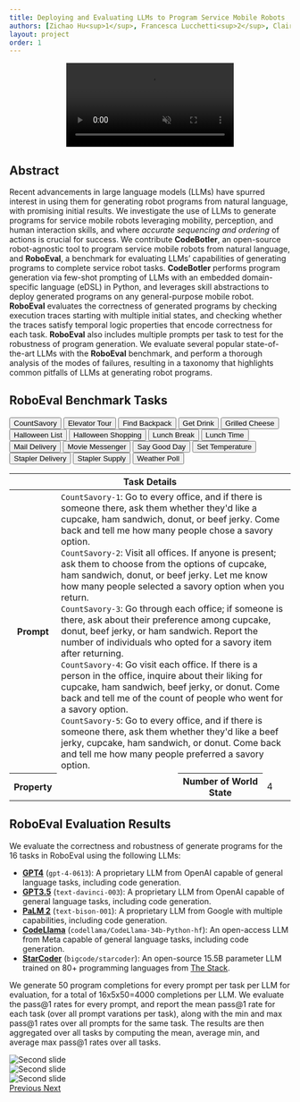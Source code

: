 ```yaml
---
title: Deploying and Evaluating LLMs to Program Service Mobile Robots
authors: [Zichao Hu<sup>1</sup>, Francesca Lucchetti<sup>2</sup>, Claire Schlesinger<sup>2</sup>, Yash Saxena<sup>1</sup>, Anders Freeman<sup>3</sup>, Sadanand Modak<sup>1</sup>, Arjun Guha<sup>2</sup>, Joydeep Biswas<sup>1</sup> ]
layout: project
order: 1
---
```


<!-- <div id="carouselExampleControls" class="carousel slide" data-ride="carousel" data-interval="false">
  <div class="carousel-inner">
    <div class="carousel-item active">
      <div class="row">
          <div class="col-md-9">
            <video autoplay muted loop>
              <source src="https://drive.google.com/uc?export=view&id=1Cj_tCNcEckeWKGEWv7esY0S3n7RFRKPQ" type="video/mp4"></source>
            </video>
          </div>
          <div class="col-md-3">
            <video autoplay muted loop>
              <source src="https://drive.google.com/uc?export=view&id=1hKHaXNZoxF5bVX8XSayu90UNovSWEXNp" type="video/mp4"></source>
            </video>
            <video autoplay muted loop>
              <source src="https://drive.google.com/uc?export=view&id=1WeAfAoI6ceC9gLAaA7V_mDndYgpFMUFq" type="video/mp4"></source>
            </video>
            <video autoplay muted loop>
              <source src="https://drive.google.com/uc?export=view&id=1SRFiJEq6y-wFhCDNNe3A0yEfJeHd_Hj4" type="video/mp4"></source>
            </video>
          </div>
        </div>
    </div>
    <div class="carousel-item">
        <div class="row">
          <div class="col-md-9">
            <video autoplay muted loop>
              <source src="https://drive.google.com/uc?export=view&id=1VEATT18cjUU9zXxs2ySadYiI4Nx1QRXD" type="video/mp4"></source>
            </video>
          </div>
          <div class="col-md-3">
            <video autoplay muted loop>
              <source src="https://drive.google.com/uc?export=view&id=10kWmhERc3PkGKlvOIbhfPJSvnz10prCY" type="video/mp4"></source>
            </video>
            <video autoplay muted loop>
              <source src="https://drive.google.com/uc?export=view&id=17CkKLdcsTH0bt5cKukj3-vtAGKIkxDRS" type="video/mp4"></source>
            </video>
            <video autoplay muted loop>
              <source src="https://drive.google.com/uc?export=view&id=1RwsqgaWHFy8_IeOeRxtmOsctcwW_7ahE" type="video/mp4"></source>
            </video>
          </div>
        </div>
    </div>
    <div class="carousel-item ">
      <div class="row">
          <div class="col-md-9">
            <video autoplay muted loop>
              <source src="https://drive.google.com/uc?export=view&id=1yuTAAzfKkGm9E5uLsjdM2Wk1ay-4Za5o" type="video/mp4"></source>
            </video>
          </div>
          <div class="col-md-3">
            <video autoplay muted loop>
              <source src="https://drive.google.com/uc?export=view&id=1MQHng-a7f0uYLjgUCBZbJ7rwyvsRX1aT" type="video/mp4"></source>
            </video>
            <video autoplay muted loop>
              <source src="https://drive.google.com/uc?export=view&id=1MHGam1Tp3yecic3bGSZNFEtDq6UhheZN" type="video/mp4"></source>
            </video>
            <video autoplay muted loop>
              <source src="https://drive.google.com/uc?export=view&id=1QSTQ7CDOBKerhXyRcUqBMFcHoEEYovj0" type="video/mp4"></source>
            </video>
          </div>
        </div>
    </div>
  </div>
  <a class="carousel-control-prev" href="#carouselExampleControls" role="button" data-slide="prev">
    <span class="carousel-control-prev-icon" aria-hidden="true"></span>
    <span class="sr-only">Previous</span>
  </a>
  <a class="carousel-control-next" href="#carouselExampleControls" role="button" data-slide="next">
    <span class="carousel-control-next-icon" aria-hidden="true"></span>
    <span class="sr-only">Next</span>
  </a>
</div> -->
<div style="text-align:center">
  <video autoplay muted loop>
    <source src="https://drive.google.com/uc?export=view&id=1QcZ9tN1_fJ-D8bD7VGf4I0aFTSOVXjk3" type="video/mp4"></source>
  </video>
</div>

## Abstract

Recent advancements in large language models (LLMs) have spurred interest in using them for generating robot programs from natural language, with promising initial results.  We investigate the use of LLMs to generate programs for service mobile robots leveraging mobility, perception, and human interaction skills, and where *accurate sequencing and ordering* of actions is crucial for success. We contribute **CodeBotler**, an open-source robot-agnostic tool to program service mobile robots from natural language, and **RoboEval**, a benchmark for evaluating LLMs’ capabilities of generating programs to complete service robot tasks. **CodeBotler** performs program generation via few-shot prompting of LLMs with an embedded domain-specific language (eDSL) in Python, and leverages skill abstractions to deploy generated programs on any general-purpose mobile robot. **RoboEval** evaluates the correctness of generated programs by checking execution traces starting with multiple initial states, and checking whether the traces satisfy temporal logic properties that encode correctness for each task. **RoboEval** also includes multiple prompts per task to test for the robustness of program generation. We evaluate several popular state-of-the-art LLMs with the **RoboEval** benchmark, and perform a thorough analysis of the modes of failures, resulting in a taxonomy that highlights common pitfalls of LLMs at generating robot programs. 




## RoboEval Benchmark Tasks

<div>
  <button type="button" class="btn btn-outline-secondary active" id="CS" onclick="showText('CS')">CountSavory</button>
  <button type="button" class="btn btn-outline-secondary" id="ET" onclick="showText('ET')">Elevator Tour</button>
  <button type="button" class="btn btn-outline-secondary" id="FB" onclick="showText('FB')">Find Backpack</button>
  <button type="button" class="btn btn-outline-secondary" id="GD" onclick="showText('GD')">Get Drink</button>
  <button type="button" class="btn btn-outline-secondary" id="GC" onclick="showText('GC')">Grilled Cheese</button>
  <button type="button" class="btn btn-outline-secondary" id="HL" onclick="showText('HL')">Halloween List</button>
  <button type="button" class="btn btn-outline-secondary" id="HS" onclick="showText('HS')">Halloween Shopping</button>
  <button type="button" class="btn btn-outline-secondary" id="LB" onclick="showText('LB')">Lunch Break</button>
  <button type="button" class="btn btn-outline-secondary" id="LT" onclick="showText('LT')">Lunch Time</button>
  <button type="button" class="btn btn-outline-secondary" id="MD" onclick="showText('MD')">Mail Delivery</button>
  <button type="button" class="btn btn-outline-secondary" id="MM" onclick="showText('MM')">Movie Messenger</button>
  <button type="button" class="btn btn-outline-secondary" id="SG" onclick="showText('SG')">Say Good Day</button>
  <button type="button" class="btn btn-outline-secondary" id="ST" onclick="showText('ST')">Set Temperature</button>
  <button type="button" class="btn btn-outline-secondary" id="SD" onclick="showText('SD')">Stapler Delivery</button>
  <button type="button" class="btn btn-outline-secondary" id="SS" onclick="showText('SS')">Stapler Supply</button>
  <button type="button" class="btn btn-outline-secondary" id="WP" onclick="showText('WP')">Weather Poll</button>
</div>

<table class="table table-hover">
  <thead class="thead-dark">
    <th colspan="4" class="text-center">Task Details</th>
  </thead>
  <tr>
      <th style="width: 10%;">Prompt</th>
      <td colspan="3" style="text-align: left;">
        <div>
          <code id="code1" class="language-plaintext highlighter-rouge">CountSavory-1</code>:
          <span id="prompt1">
            Go to every office, and if there is someone there, ask them whether they'd like a cupcake, ham sandwich, donut, or beef jerky. Come back and tell me how many people chose a savory option.
          </span>
        </div>
        <div>
          <code id="code2" class="language-plaintext highlighter-rouge">CountSavory-2</code>:
          <span id="prompt2">
            Visit all offices. If anyone is present; ask them to choose from the options of cupcake, ham sandwich, donut, or beef jerky. Let me know how many people selected a savory option when you return.
          </span>
        </div>
        <div>
          <code id="code3" class="language-plaintext highlighter-rouge">CountSavory-3</code>:
          <span id="prompt3">
            Go through each office; if someone is there, ask about their preference among cupcake, donut, beef jerky, or ham sandwich. Report the number of individuals who opted for a savory item after returning.
          </span>
        </div>
        <div>
          <code id="code4" class="language-plaintext highlighter-rouge">CountSavory-4</code>:
          <span id="prompt4">
            Go visit each office. If there is a person in the office, inquire about their liking for cupcake, ham sandwich, beef jerky, or donut. Come back and tell me of the count of people who went for a savory option.
          </span>
        </div>
        <div>
          <code id="code5" class="language-plaintext highlighter-rouge">CountSavory-5</code>:
          <span id="prompt5">
            Go to every office, and if there is someone there, ask them whether they'd like a beef jerky, cupcake, ham sandwich, or donut. Come back and tell me how many people preferred a savory option. 
          </span>
        </div>
      </td>
  </tr>
  <tr>
      <th style="width: 10%;">Property</th>
      <td id="property"></td>
      <th style="width: 30%;">Number of World State</th>
      <td style="width: 10%;">4</td>
  </tr>
</table>
<script src="assets/js/benchmark_tasks.js"></script>




## RoboEval Evaluation Results 
We evaluate the correctness and robustness of generate programs for the 16 tasks
in RoboEval using the following LLMs:
- **[GPT4](https://platform.openai.com/docs/models/gpt-4-and-gpt-4-turbo)** (`gpt-4-0613`): A proprietary LLM from OpenAI capable of general language tasks, including code generation.
- **[GPT3.5](https://platform.openai.com/docs/models/gpt-3-5)** (`text-davinci-003`): A proprietary LLM from OpenAI capable of general language tasks, including code generation.
- **[PaLM 2](https://developers.generativeai.google/models/language)** (`text-bison-001`): A proprietary LLM from Google with multiple capabilities, including code generation.
- **[CodeLlama](https://huggingface.co/codellama/CodeLlama-34b-Python-hf)** (`codellama/CodeLlama-34b-Python-hf`): An open-access LLM from Meta capable of general language tasks, including code generation.
- **[StarCoder](https://huggingface.co/bigcode/starcoder)** (`bigcode/starcoder`): An open-source 15.5B parameter LLM trained on 80+ programming languages from [The Stack](https://huggingface.co/datasets/bigcode/the-stack).

We generate 50 program completions for every prompt per task per LLM for evaluation, for a total of 16x5x50=4000 completions per LLM.
We evaluate the pass@1 rates for every prompt, and report the mean pass@1 rate for each task (over all prompt varations per task), along with the min and max pass@1 rates over all prompts for the same task. The results are then aggregated over all tasks by computing the mean, average min, and average max pass@1 rates over all tasks.

<div id="carouselExampleControls2" class="carousel slide" data-ride="carousel">
  <div class="carousel-inner">
    <div class="carousel-item active">
      <img class="d-block w-100" src="https://drive.google.com/uc?export=view&id=1UW0fG9NK6kkfPySN_SeHb8-oa9LOdefr" alt="Second slide">
    </div>
    <div class="carousel-item">
      <img class="d-block w-100" src="https://drive.google.com/uc?export=view&id=1Ul9haGyWYg0HOTo7owdQSpaA5e5T2bFS" alt="Second slide">
    </div>
    <div class="carousel-item">
      <img class="d-block w-100" src="https://drive.google.com/uc?export=view&id=17unjIZ0xGH2OrzkteTgwRppgQ4hsA1kc" alt="Second slide">
    </div>
  </div>
  <a class="carousel-control-prev" href="#carouselExampleControls2" role="button" data-slide="prev">
    <span class="carousel-control-prev-icon" aria-hidden="true"></span>
    <span class="sr-only">Previous</span>
  </a>
  <a class="carousel-control-next" href="#carouselExampleControls2" role="button" data-slide="next">
    <span class="carousel-control-next-icon" aria-hidden="true"></span>
    <span class="sr-only">Next</span>
  </a>
</div>

<!-- <div style="justify-content: center; align-items: center; display: flex;">
<img src="https://drive.google.com/uc?export=view&id=1UW0fG9NK6kkfPySN_SeHb8-oa9LOdefr" style="width:100%; max-width:500px; height:auto;"/>
</div>

We draw the following conclusions from the results:
- None of the programs generated by GPT3.5 and PaLM 2 had any Python errors, and only 25/500 programs (5% completions) generated by StarCoder resulted in run-time errors.
- Over all tasks, GPT3.5 performed the best, with an average pass@1 rate of 64.7%, followed by PaLM 2 (pass@1 rate of 59.7%), and StarCoder (pass@1 rate of 44.6%).
- Varying the prompt for each task resulted in significant changes in pass@1 rates for all LLMs. For example, the pass@1 rate for the `StaplerSupply` task varied from near-0 pass@1 rate to near-100% pass@1 rate for all LLMs, depending on the prompt.

<div style="justify-content: center; align-items: center; display: flex;">
<img src="assets/images/results_v3.png" style="width:100%; max-width:500px; height:auto;"/>
</div>
<div style="justify-content: center; align-items: center; display: flex;">
pass@1 results for PaLM (`text-bison-001`), StarCoder, and GPT3.5 (`text-davinci-003`) - errorbars show variations resulting from rephrasing task prompts.
</div> -->